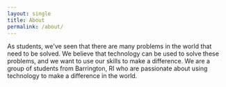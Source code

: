 ```yaml
---
layout: single
title: About
permalink: /about/
---
```


As students, we've seen that there are many problems in the world that need to be solved. We believe that technology can be used to solve these problems, and we want to use our skills to make a difference. We are a group of students from Barrington, RI who are passionate about using technology to make a difference in the world.
